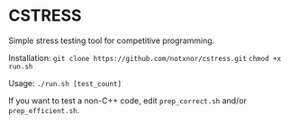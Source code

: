 # CSTRESS
Simple stress testing tool for competitive programming.

Installation:
`git clone https://github.com/notxnor/cstress.git`
`chmod +x run.sh`

Usage:
`./run.sh [test_count]`

If you want to test a non-C++ code, edit `prep_correct.sh` and/or `prep_efficient.sh`.

